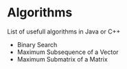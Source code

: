 # Algorithms
List of usefull algorithms in Java or C++ 

* Binary Search
* Maximum Subsequence of a Vector
* Maximum Submatrix of a Matrix
